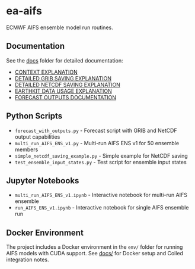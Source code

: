 # ea-aifs
ECMWF AIFS ensemble model run routines.

## Documentation

See the [docs](docs/) folder for detailed documentation:

- [CONTEXT EXPLANATION](docs/context_explanation.md)
- [DETAILED GRIB SAVING EXPLANATION](docs/detailed_grib_saving_explanation.md)
- [DETAILED NETCDF SAVING EXPLANATION](docs/detailed_netcdf_saving_explanation.md)
- [EARTHKIT DATA USAGE EXPLANATION](docs/earthkit_data_usage_explanation.md)
- [FORECAST OUTPUTS DOCUMENTATION](docs/forecast_outputs_documentation.md)

## Python Scripts

- `forecast_with_outputs.py` - Forecast script with GRIB and NetCDF output capabilities
- `multi_run_AIFS_ENS_v1.py` - Multi-run AIFS ENS v1 for 50 ensemble members
- `simple_netcdf_saving_example.py` - Simple example for NetCDF saving
- `test_ensemble_input_states.py` - Test script for ensemble input states

## Jupyter Notebooks

- `multi_run_AIFS_ENS_v1.ipynb` - Interactive notebook for multi-run AIFS ensemble
- `run_AIFS_ENS_v1.ipynb` - Interactive notebook for single AIFS ensemble run

## Docker Environment

The project includes a Docker environment in the `env/` folder for running AIFS models with CUDA support. See [docs/](docs/) for Docker setup and Coiled integration notes. 
